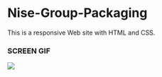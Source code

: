 # Nise-Group-Packaging

This is a responsive Web site with HTML and CSS. 

### SCREEN GIF

![](nise-group.gif)
